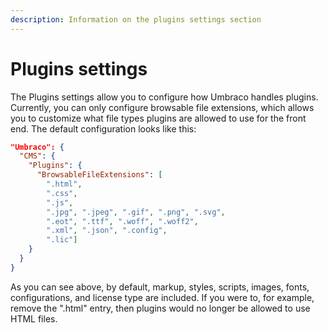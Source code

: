 ```yaml
---
description: Information on the plugins settings section
---
```


# Plugins settings

The Plugins settings allow you to configure how Umbraco handles plugins. Currently, you can only configure browsable file extensions, which allows you to customize what file types plugins are allowed to use for the front end. The default configuration looks like this:

```json
"Umbraco": {
  "CMS": {
    "Plugins": {
      "BrowsableFileExtensions": [
        ".html",
        ".css",
        ".js",
        ".jpg", ".jpeg", ".gif", ".png", ".svg",
        ".eot", ".ttf", ".woff", ".woff2",
        ".xml", ".json", ".config",
        ".lic"]
    }
  }
}
```

As you can see above, by default, markup, styles, scripts, images, fonts, configurations, and license type are included. If you were to, for example, remove the ".html" entry, then plugins would no longer be allowed to use HTML files.

